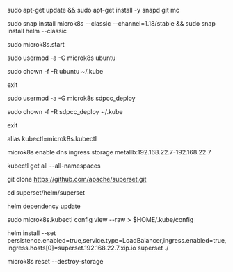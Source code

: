 
sudo apt-get update && sudo apt-get install -y snapd git mc

sudo snap install microk8s --classic --channel=1.18/stable && sudo snap install helm --classic

sudo microk8s.start

sudo usermod -a -G microk8s ubuntu

sudo chown -f -R ubuntu ~/.kube

exit

sudo usermod -a -G microk8s sdpcc_deploy

sudo chown -f -R sdpcc_deploy ~/.kube

exit

alias kubectl=microk8s.kubectl

microk8s enable dns ingress storage metallb:192.168.22.7-192.168.22.7 

kubectl get all --all-namespaces

git clone https://github.com/apache/superset.git

cd superset/helm/superset

helm dependency update

sudo microk8s.kubectl config view --raw > $HOME/.kube/config

helm install --set persistence.enabled=true,service.type=LoadBalancer,ingress.enabled=true,ingress.hosts[0]=superset.192.168.22.7.xip.io  superset ./

microk8s reset --destroy-storage

